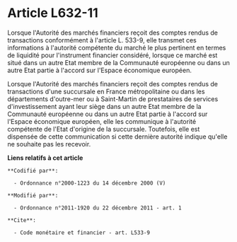 # Article L632-11

Lorsque l'Autorité des marchés financiers reçoit des comptes rendus de transactions conformément à l'article L. 533-9, elle
transmet ces informations à l'autorité compétente du marché le plus pertinent en termes de liquidité pour l'instrument
financier considéré, lorsque ce marché est situé dans un autre Etat membre de la Communauté européenne ou dans un autre Etat
partie à l'accord sur l'Espace économique européen. 

Lorsque l'Autorité des marchés financiers reçoit des comptes rendus de transactions d'une succursale en France métropolitaine
ou dans les départements d'outre-mer ou à Saint-Martin de prestataires de services d'investissement ayant leur siège dans un
autre Etat membre de la Communauté européenne ou dans un autre Etat partie à l'accord sur l'Espace économique européen, elle
les communique à l'autorité compétente de l'Etat d'origine de la succursale. Toutefois, elle est dispensée de cette
communication si cette dernière autorité indique qu'elle ne souhaite pas les recevoir.

**Liens relatifs à cet article**

	**Codifié par**:

	  - Ordonnance n°2000-1223 du 14 décembre 2000 (V)

	**Modifié par**:

	  - Ordonnance n°2011-1920 du 22 décembre 2011 - art. 1

	**Cite**:

	  - Code monétaire et financier - art. L533-9
